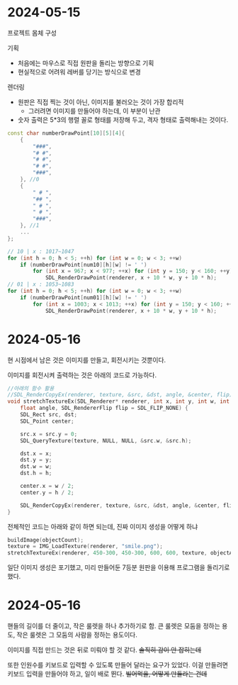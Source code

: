 # 2024-05-15

프로젝트 몸체 구성

기획
- 처음에는 마우스로 직접 원판을 돌리는 방향으로 기획
- 현실적으로 어려워 레버를 당기는 방식으로 변경

렌더링
- 원판은 직접 찍는 것이 아닌, 이미지를 불러오는 것이 가장 합리적
  - 그러려면 이미지를 만들어야 하는데, 이 부분이 난관
- 숫자 출력은 5*3의 행렬 꼴로 형태를 저장해 두고, 격자 형태로 출력해내는 것이다.

```cpp
const char numberDrawPoint[10][5][4]{
    {
        "###",
        "# #",
        "# #",
        "# #",
        "###",
    }, //0
    {
        " # ",
        "## ",
        " # ",
        " # ",
        "###",
    }, //1
    ...
};

// 10 | x : 1017~1047
for (int h = 0; h < 5; ++h) for (int w = 0; w < 3; ++w)
	if (numberDrawPoint[num10][h][w] != ' ')
		for (int x = 967; x < 977; ++x) for (int y = 150; y < 160; ++y)
			SDL_RenderDrawPoint(renderer, x + 10 * w, y + 10 * h);
// 01 | x : 1053~1083
for (int h = 0; h < 5; ++h) for (int w = 0; w < 3; ++w)
	if (numberDrawPoint[num01][h][w] != ' ')
		for (int x = 1003; x < 1013; ++x) for (int y = 150; y < 160; ++y)
			SDL_RenderDrawPoint(renderer, x + 10 * w, y + 10 * h);
```

# 2024-05-16

현 시점에서 남은 것은 이미지를 만들고, 회전시키는 것뿐이다.

이미지를 회전시켜 출력하는 것은 아래의 코드로 가능하다.

```cpp
//아래의 함수 활용
//SDL_RenderCopyEx(renderer, texture, &src, &dst, angle, &center, flip);
void stretchTextureEx(SDL_Renderer* renderer, int x, int y, int w, int h, SDL_Texture* texture,
	float angle, SDL_RendererFlip flip = SDL_FLIP_NONE) {
	SDL_Rect src, dst;
	SDL_Point center;

	src.x = src.y = 0;
	SDL_QueryTexture(texture, NULL, NULL, &src.w, &src.h);

	dst.x = x;
	dst.y = y;
	dst.w = w;
	dst.h = h;

	center.x = w / 2;
	center.y = h / 2;

	SDL_RenderCopyEx(renderer, texture, &src, &dst, angle, &center, flip);
}
```

전체적인 코드는 아래와 같이 하면 되는데, 진짜 이미지 생성을 어떻게 하냐

```cpp
buildImage(objectCount);
texture = IMG_LoadTexture(renderer, "smile.png");
stretchTextureEx(renderer, 450-300, 450-300, 600, 600, texture, objectAngle[0]);
```

일단 이미지 생성은 포기했고, 미리 만들어둔 7등분 원판을 이용해 프로그램을 돌리기로 했다.

# 2024-05-16

핸들의 길이를 더 줄이고, 작은 룰렛을 하나 추가하기로 함.
큰 룰렛은 모둠을 정하는 용도, 작은 룰렛은 그 모둠의 사람을 정하는 용도이다.

이미지를 직접 만드는 것은 뒤로 미뤄야 할 것 같다.
~~솔직히 감이 안 잡히는데~~

또한 인원수를 키보드로 입력할 수 있도록 만들어 달라는 요구가 있었다.
이걸 만들려면 키보드 입력을 만들어야 하고, 일이 배로 뛴다.
~~빌어먹을, 어떻게 만들라는 건데~~
